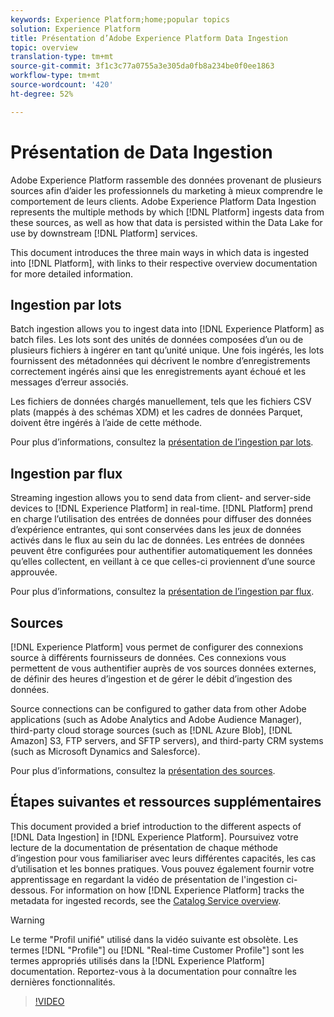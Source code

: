```yaml
---
keywords: Experience Platform;home;popular topics
solution: Experience Platform
title: Présentation d’Adobe Experience Platform Data Ingestion
topic: overview
translation-type: tm+mt
source-git-commit: 3f1c3c77a0755a3e305da0fb8a234be0f0ee1863
workflow-type: tm+mt
source-wordcount: '420'
ht-degree: 52%

---
```



# Présentation de Data Ingestion

Adobe Experience Platform rassemble des données provenant de plusieurs sources afin d’aider les professionnels du marketing à mieux comprendre le comportement de leurs clients. Adobe Experience Platform Data Ingestion represents the multiple methods by which [!DNL Platform] ingests data from these sources, as well as how that data is persisted within the Data Lake for use by downstream [!DNL Platform] services.

This document introduces the three main ways in which data is ingested into [!DNL Platform], with links to their respective overview documentation for more detailed information.

## Ingestion par lots

Batch ingestion allows you to ingest data into [!DNL Experience Platform] as batch files. Les lots sont des unités de données composées d’un ou de plusieurs fichiers à ingérer en tant qu’unité unique. Une fois ingérés, les lots fournissent des métadonnées qui décrivent le nombre d’enregistrements correctement ingérés ainsi que les enregistrements ayant échoué et les messages d’erreur associés.

Les fichiers de données chargés manuellement, tels que les fichiers CSV plats (mappés à des schémas XDM) et les cadres de données Parquet, doivent être ingérés à l’aide de cette méthode.

Pour plus d’informations, consultez la [présentation de l’ingestion par lots](./batch-ingestion/overview.md).

## Ingestion par flux

Streaming ingestion allows you to send data from client- and server-side devices to [!DNL Experience Platform] in real-time. [!DNL Platform] prend en charge l’utilisation des entrées de données pour diffuser des données d’expérience entrantes, qui sont conservées dans les jeux de données activés dans le flux au sein du lac de données. Les entrées de données peuvent être configurées pour authentifier automatiquement les données qu’elles collectent, en veillant à ce que celles-ci proviennent d’une source approuvée.

Pour plus d’informations, consultez la [présentation de l’ingestion par flux](./streaming-ingestion/overview.md).

## Sources

[!DNL Experience Platform] vous permet de configurer des connexions source à différents fournisseurs de données. Ces connexions vous permettent de vous authentifier auprès de vos sources données externes, de définir des heures d’ingestion et de gérer le débit d’ingestion des données.

Source connections can be configured to gather data from other Adobe applications (such as Adobe Analytics and Adobe Audience Manager), third-party cloud storage sources (such as [!DNL Azure Blob], [!DNL Amazon] S3, FTP servers, and SFTP servers), and third-party CRM systems (such as Microsoft Dynamics and Salesforce).

Pour plus d’informations, consultez la [présentation des sources](../sources/home.md).

## Étapes suivantes et ressources supplémentaires

This document provided a brief introduction to the different aspects of [!DNL Data Ingestion] in [!DNL Experience Platform]. Poursuivez votre lecture de la documentation de présentation de chaque méthode d’ingestion pour vous familiariser avec leurs différentes capacités, les cas d’utilisation et les bonnes pratiques. Vous pouvez également fournir votre apprentissage en regardant la vidéo de présentation de l&#39;ingestion ci-dessous. For information on how [!DNL Experience Platform] tracks the metadata for ingested records, see the [Catalog Service overview](../catalog/home.md).

>[!WARNING]
>
> Le terme &quot;Profil unifié&quot; utilisé dans la vidéo suivante est obsolète. Les termes [!DNL "Profile"] ou [!DNL "Real-time Customer Profile"] sont les termes appropriés utilisés dans la [!DNL Experience Platform] documentation. Reportez-vous à la documentation pour connaître les dernières fonctionnalités.

>[!VIDEO](https://video.tv.adobe.com/v/27106?quality=12&learn=on)